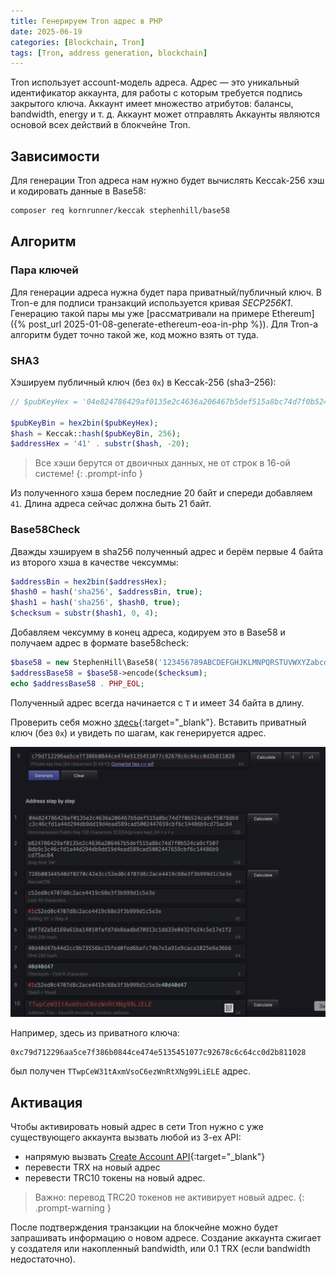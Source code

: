 ```yaml
---
title: Генерируем Tron адрес в PHP 
date: 2025-06-19
categories: [Blockchain, Tron]
tags: [Tron, address generation, blockchain] 
---
```


Tron использует account-модель адреса. Адрес — это уникальный идентификатор аккаунта, для работы с которым требуется 
подпись закрытого ключа. Аккаунт имеет множество атрибутов: балансы, bandwidth, energy и т. д. Аккаунт может отправлять
Аккаунты являются основой всех действий в блокчейне Tron.

## Зависимости

Для генерации Tron адреса нам нужно будет вычислять Keccak-256 хэш и кодировать данные в Base58:

```bash
composer req kornrunner/keccak stephenhill/base58 
```

## Алгоритм

### Пара ключей 

Для генерации адреса нужна будет пара приватный/публичный ключ. В Tron-е для подписи транзакций используется кривая _SECP256K1_. 
Генерацию такой пары мы уже [рассматривали на примере Ethereum]({% post_url 2025-01-08-generate-ethereum-eoa-in-php %}). 
Для Tron-а алгоритм будет точно такой же, код можно взять от туда.

### SHA3

Хэшируем публичный ключ (без `0x`) в Keccak-256 (sha3–256):

```php
// $pubKeyHex = '04e824786429af0135e2c4636a206467b5def515a8bc74d7f0b524ca9cf5078db9c3c46cfd1a44d294db9dd19d4ead589cad5002447659cbf6c14486b9cd75ac84' 

$pubKeyBin = hex2bin($pubKeyHex);
$hash = Keccak::hash($pubKeyBin, 256);
$addressHex = '41' . substr($hash, -20);
```

>Все хэши берутся от двоичных данных, не от строк в 16-ой системе!
{: .prompt-info }

Из полученного хэша берем последние 20 байт и спереди добавляем `41`. Длина адреса сейчас должна быть 21 байт.

### Base58Check

Дважды хэшируем в sha256 полученный адрес и берём первые 4 байта из второго хэша в качестве чексуммы:

```php
$addressBin = hex2bin($addressHex);
$hash0 = hash('sha256', $addressBin, true); 
$hash1 = hash('sha256', $hash0, true);
$checksum = substr($hash1, 0, 4);
```

Добавляем чексумму в конец адреса, кодируем это в Base58 и получаем адрес в формате base58check:

```php
$base58 = new StephenHill\Base58('123456789ABCDEFGHJKLMNPQRSTUVWXYZabcdefghijkmnopqrstuvwxyz');
$addressBase58 = $base58->encode($checksum);
echo $addressBase58 . PHP_EOL;
```

Полученный адрес всегда начинается с `T` и имеет 34 байта в длину. 

Проверить себя можно [здесь](https://secretscan.org/PrivateKeyTron){:target="_blank"}. Вставить приватный ключ (без `0x`) и увидеть по шагам, как
генерируется адрес. 

![](/assets/img/posts/tron-address-generator-check.png)

Например, здесь из приватного ключа: 

```
0xc79d712296aa5ce7f386b0844ce474e5135451077c92678c6c64cc0d2b811028
``` 

был получен `TTwpCeW31tAxmVsoC6ezWnRtXNg99LiELE` адрес.

## Активация

Чтобы активировать новый адрес в сети Tron нужно с уже существующего аккаунта вызвать любой из 3-ех API:
- напрямую вызвать [Create Account API](https://developers.tron.network/reference/account-createaccount){:target="_blank"}
- перевести TRX на новый адрес
- перевести TRC10 токены на новый адрес. 

>Важно: перевод TRC20 токенов не активирует новый адрес.
{: .prompt-warning }

После подтверждения транзакции на блокчейне можно будет запрашивать информацию о новом адресе. Создание аккаунта 
сжигает у создателя или накопленный bandwidth, или 0.1 TRX (если bandwidth недостаточно).



